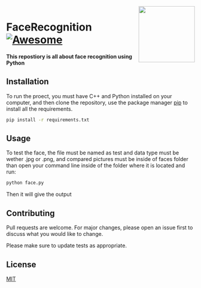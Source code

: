 <img src="https://github.com/mynameisone/Ecom/blob/master/images/Phoenix.png?raw=true" align="right" height="150"/>

# FaceRecognition [![Awesome](https://cdn.rawgit.com/sindresorhus/awesome/d7305f38d29fed78fa85652e3a63e154dd8e8829/media/badge.svg)](https://github.com/sindresorhus/awesome#readme)

**This repostiory is all about face recognition using Python**


## Installation

To run the proect, you must have C++ and Python installed on your computer, and then clone the repository, use the package manager [pip](https://pip.pypa.io/en/stable/) to install all the requirements. 

```bash
pip install -r requirements.txt
```

## Usage

To test the face, the file must be named as test and data type must be wether .jpg or .png, and compared pictures must be inside of faces folder than open your command line inside of the folder where it is located and run:
```python
python face.py
```
Then it will give the output

## Contributing
Pull requests are welcome. For major changes, please open an issue first to discuss what you would like to change.

Please make sure to update tests as appropriate.

## License
[MIT](https://choosealicense.com/licenses/mit/)
